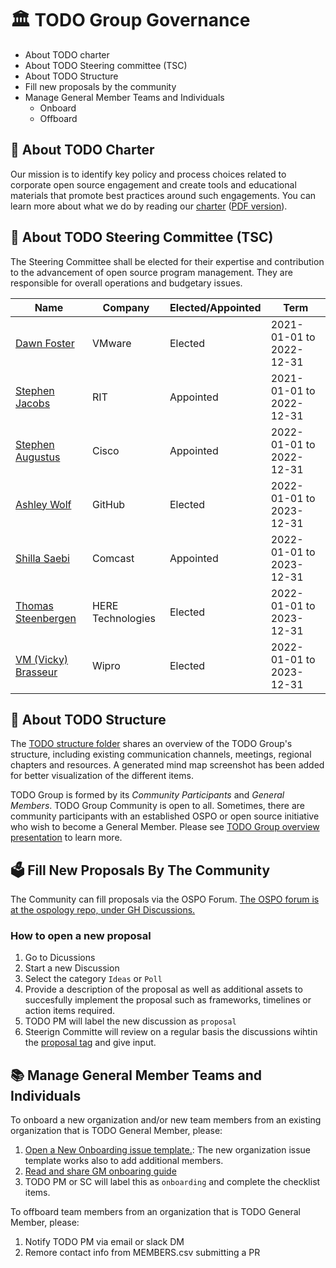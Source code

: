 # 🏛 TODO Group Governance

* About TODO charter
* About TODO Steering committee (TSC)
* About TODO Structure
* Fill new proposals by the community
* Manage General Member Teams and Individuals
   * Onboard
   * Offboard


## 📝 About TODO Charter

Our mission is to identify key policy and process choices related to corporate open source engagement and create tools and educational materials that promote best practices around such engagements. You can learn more about what we do by reading our [charter](https://github.com/todogroup/governance/blob/master/CHARTER.adoc) ([PDF version](https://github.com/todogroup/governance/blob/master/TODO%20Charter%20and%20Agreement%20v2.0.pdf)).

## 🧭 About TODO Steering Committee (TSC)

The Steering Committee shall be elected for their expertise and contribution to the advancement of open source program management. They are responsible for overall operations and budgetary issues.

| Name | Company | Elected/Appointed | Term |
| --- | --- | --- | --- |
| [Dawn Foster](https://github.com/geekygirldawn) | VMware | Elected | 2021-01-01 to 2022-12-31 |
| [Stephen Jacobs](https://github.com/itprofjacobs) | RIT | Appointed | 2021-01-01 to 2022-12-31 |
| [Stephen Augustus](https://github.com/justaugustus) | Cisco | Appointed | 2022-01-01 to 2022-12-31 |
| [Ashley Wolf](https://github.com/ashleywolf) | GitHub | Elected | 2022-01-01 to 2023-12-31 |
| [Shilla Saebi](https://github.com/shillasaebi) | Comcast | Appointed | 2022-01-01 to 2023-12-31 |
| [Thomas Steenbergen](https://github.com/tsteenbe) | HERE Technologies | Elected | 2022-01-01 to 2023-12-31 |
| [VM (Vicky) Brasseur](https://github.com/vmbrasseur) | Wipro | Elected | 2022-01-01 to 2023-12-31 |

## 🧩 About TODO Structure

The [TODO structure folder](https://github.com/todogroup/governance/blob/main/TODO%20Structure/structure-mindmap.md#todo-groups-structure) shares an overview of the TODO Group's structure, including existing communication channels, meetings, regional chapters and resources. A generated mind map screenshot has been added for better visualization of the different items.

TODO Group is formed by its *Community Participants* and *General Members*. TODO Group Community is open to all. Sometimes, there are community participants with an established OSPO or open source initiative who wish to become a General Member. Please see [TODO Group overview presentation](https://docs.google.com/presentation/d/1p4dhx0Dg8fZDO8yzp7nWC2r5WHyVH-jjSQM59lkKLdo/edit?usp=sharing) to learn more.

## 🗳 Fill New Proposals By The Community

The Community can fill proposals via the OSPO Forum. [The OSPO forum is at the ospology repo, under GH Discussions.](https://github.com/todogroup/ospology/discussions)

### How to open a new proposal

1) Go to Dicussions
2) Start a new Discussion
3) Select the category `Ideas` or `Poll`
4) Provide a description of the proposal as well as additional assets to succesfully implement the proposal such as frameworks, timelines or action items required.
5) TODO PM will label the new discussion as `proposal`
6) Steerign Committe will review on a regular basis the discussions wihtin the [proposal tag](https://github.com/todogroup/ospology/discussions?discussions_q=label%3Aproposal) and give input.

## 📚 Manage General Member Teams and Individuals

To onboard a new organization and/or new team members from an existing organization that is TODO General Member, please:

1) [Open a New Onboarding issue template.](https://github.com/todogroup/governance/issues/new/choose): The new organization issue template works also to add additional members.
2) [Read and share GM onboaring guide](https://github.com/todogroup/governance/blob/main/onboarding/general-member.md#general-member-onboarding)
3) TODO PM or SC will label this as `onboarding` and complete the checklist items.

To offboard team members from an organization that is TODO General Member, please:

1) Notify TODO PM via email or slack DM
2) Remore contact info from MEMBERS.csv submitting a PR


